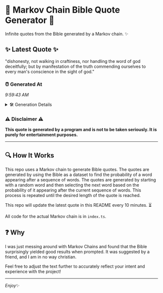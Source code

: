 # 📖 Markov Chain Bible Quote Generator 📖

Infinite quotes from the Bible generated by a Markov chain. ✨

## ✨ Latest Quote ✨
"dishonesty, not walking in craftiness, nor handling the word of god deceitfully; but by manifestation of the truth commending ourselves to every man's conscience in the sight of god."

### ⏰ Generated At
*9:59:43 AM*

<details>
    <summary>🛠️ Generation Details</summary>
    <p>
        <strong>🌱 Seed:</strong> dishonesty,<br>
        <strong>🔄 Iterations:</strong> 28<br>
        <strong>📜 Context History:</strong><br>[ dishonesty, ]: not<br>[ dishonesty,, not ]: walking<br>[ dishonesty,, not, walking ]: in<br>[ dishonesty,, not, walking, in ]: craftiness,<br>[ dishonesty,, not, walking, in, craftiness, ]: nor<br>[ dishonesty,, not, walking, in, craftiness,, nor ]: handling<br>[ not, walking, in, craftiness,, nor, handling ]: the<br>[ walking, in, craftiness,, nor, handling, the ]: word<br>[ in, craftiness,, nor, handling, the, word ]: of<br>[ craftiness,, nor, handling, the, word, of ]: god<br>[ nor, handling, the, word, of, god ]: deceitfully;<br>[ handling, the, word, of, god, deceitfully; ]: but<br>[ the, word, of, god, deceitfully;, but ]: by<br>[ word, of, god, deceitfully;, but, by ]: manifestation<br>[ of, god, deceitfully;, but, by, manifestation ]: of<br>[ god, deceitfully;, but, by, manifestation, of ]: the<br>[ deceitfully;, but, by, manifestation, of, the ]: truth<br>[ but, by, manifestation, of, the, truth ]: commending<br>[ by, manifestation, of, the, truth, commending ]: ourselves<br>[ manifestation, of, the, truth, commending, ourselves ]: to<br>[ of, the, truth, commending, ourselves, to ]: every<br>[ the, truth, commending, ourselves, to, every ]: man's<br>[ truth, commending, ourselves, to, every, man's ]: conscience<br>[ commending, ourselves, to, every, man's, conscience ]: in<br>[ ourselves, to, every, man's, conscience, in ]: the<br>[ to, every, man's, conscience, in, the ]: sight<br>[ every, man's, conscience, in, the, sight ]: of<br>[ man's, conscience, in, the, sight, of ]: god.<br>
    </p>
</details>

### ⚠️ Disclaimer ⚠️
**This quote is generated by a program and is not to be taken seriously. It is purely for entertainment purposes.**

---

## 🔍 How It Works

This repo uses a Markov chain to generate Bible quotes. The quotes are generated by using the Bible as a dataset to find the probability of a word appearing after a sequence of words. The quotes are generated by starting with a random word and then selecting the next word based on the probability of it appearing after the current sequence of words. This process is repeated until the desired length of the quote is reached.

This repo will update the latest quote in this README every 10 minutes. ⏳

All code for the actual Markov chain is in `index.ts`.

## ❓ Why

I was just messing around with Markov Chains and found that the Bible surprisingly yielded good results when prompted. 
It was suggested by a friend, and I am in no way christian.

Feel free to adjust the text further to accurately reflect your intent and experience with the project!

---

*Enjoy*✨
